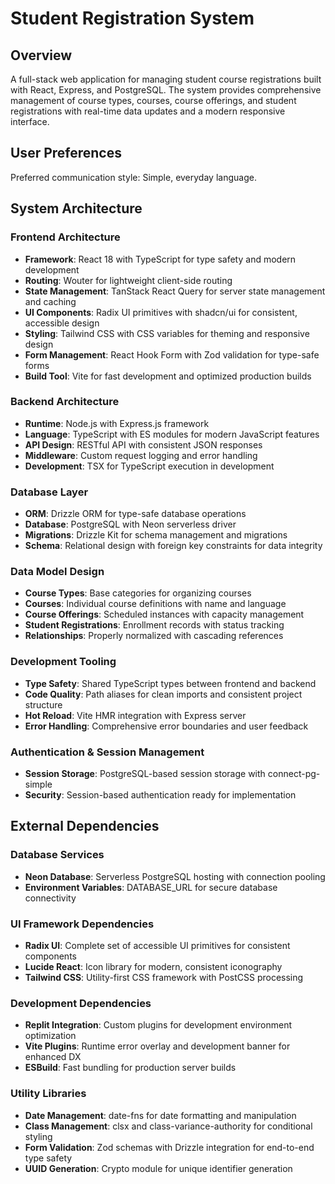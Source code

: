 # Student Registration System

## Overview

A full-stack web application for managing student course registrations built with React, Express, and PostgreSQL. The system provides comprehensive management of course types, courses, course offerings, and student registrations with real-time data updates and a modern responsive interface.

## User Preferences

Preferred communication style: Simple, everyday language.

## System Architecture

### Frontend Architecture
- **Framework**: React 18 with TypeScript for type safety and modern development
- **Routing**: Wouter for lightweight client-side routing
- **State Management**: TanStack React Query for server state management and caching
- **UI Components**: Radix UI primitives with shadcn/ui for consistent, accessible design
- **Styling**: Tailwind CSS with CSS variables for theming and responsive design
- **Form Management**: React Hook Form with Zod validation for type-safe forms
- **Build Tool**: Vite for fast development and optimized production builds

### Backend Architecture
- **Runtime**: Node.js with Express.js framework
- **Language**: TypeScript with ES modules for modern JavaScript features
- **API Design**: RESTful API with consistent JSON responses
- **Middleware**: Custom request logging and error handling
- **Development**: TSX for TypeScript execution in development

### Database Layer
- **ORM**: Drizzle ORM for type-safe database operations
- **Database**: PostgreSQL with Neon serverless driver
- **Migrations**: Drizzle Kit for schema management and migrations
- **Schema**: Relational design with foreign key constraints for data integrity

### Data Model Design
- **Course Types**: Base categories for organizing courses
- **Courses**: Individual course definitions with name and language
- **Course Offerings**: Scheduled instances with capacity management
- **Student Registrations**: Enrollment records with status tracking
- **Relationships**: Properly normalized with cascading references

### Development Tooling
- **Type Safety**: Shared TypeScript types between frontend and backend
- **Code Quality**: Path aliases for clean imports and consistent project structure
- **Hot Reload**: Vite HMR integration with Express server
- **Error Handling**: Comprehensive error boundaries and user feedback

### Authentication & Session Management
- **Session Storage**: PostgreSQL-based session storage with connect-pg-simple
- **Security**: Session-based authentication ready for implementation

## External Dependencies

### Database Services
- **Neon Database**: Serverless PostgreSQL hosting with connection pooling
- **Environment Variables**: DATABASE_URL for secure database connectivity

### UI Framework Dependencies
- **Radix UI**: Complete set of accessible UI primitives for consistent components
- **Lucide React**: Icon library for modern, consistent iconography
- **Tailwind CSS**: Utility-first CSS framework with PostCSS processing

### Development Dependencies
- **Replit Integration**: Custom plugins for development environment optimization
- **Vite Plugins**: Runtime error overlay and development banner for enhanced DX
- **ESBuild**: Fast bundling for production server builds

### Utility Libraries
- **Date Management**: date-fns for date formatting and manipulation
- **Class Management**: clsx and class-variance-authority for conditional styling
- **Form Validation**: Zod schemas with Drizzle integration for end-to-end type safety
- **UUID Generation**: Crypto module for unique identifier generation